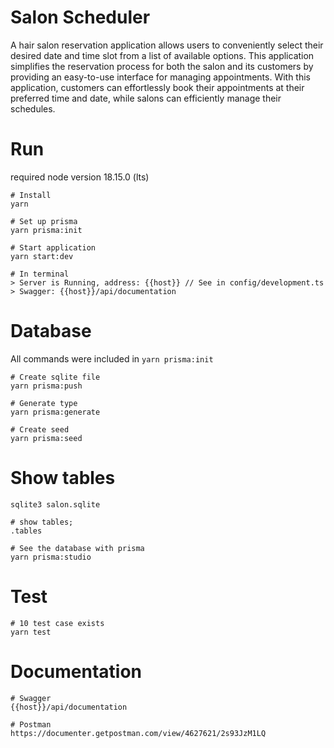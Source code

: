 # Salon Scheduler
A hair salon reservation application allows users to conveniently select their desired date and time slot from a list of available options. This application simplifies the reservation process for both the salon and its customers by providing an easy-to-use interface for managing appointments. With this application, customers can effortlessly book their appointments at their preferred time and date, while salons can efficiently manage their schedules.

# Run
required node version 18.15.0 (lts)
```
# Install
yarn 

# Set up prisma
yarn prisma:init

# Start application
yarn start:dev

# In terminal
> Server is Running, address: {{host}} // See in config/development.ts
> Swagger: {{host}}/api/documentation
```

# Database 
All commands were included in `yarn prisma:init`
```
# Create sqlite file
yarn prisma:push

# Generate type
yarn prisma:generate

# Create seed
yarn prisma:seed
```

# Show tables
```
sqlite3 salon.sqlite

# show tables;
.tables

# See the database with prisma
yarn prisma:studio
```

# Test
```
# 10 test case exists
yarn test
```

# Documentation
```
# Swagger
{{host}}/api/documentation

# Postman
https://documenter.getpostman.com/view/4627621/2s93JzM1LQ
```